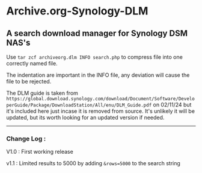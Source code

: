 # Archive.org-Synology-DLM
## A search download manager for Synology DSM NAS's ##

Use  ```tar zcf archiveorg.dlm INFO search.php``` to compress file into one correctly named file.

The indentation are important in the INFO file, any deviation will cause the file to be rejected.

The DLM guide is taken from ```https://global.download.synology.com/download/Document/Software/DeveloperGuide/Package/DownloadStation/All/enu/DLM_Guide.pdf``` on 02/11/24 but it's included here just incase it is removed from source. It's unlikely it will be updated, but its worth looking for an updated version if needed.

-------------------------------------------------
### Change Log : ###

V1.0 : First working release

v1.1 : Limited results to 5000 by adding ```&rows=5000``` to the search string

